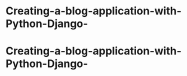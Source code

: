 # Creating-a-blog-application-with-Python-Django-
# Creating-a-blog-application-with-Python-Django-
